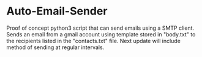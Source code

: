 # Auto-Email-Sender
Proof of concept python3 script that can send emails using a SMTP client. Sends an email from a gmail account using template stored in "body.txt" to the recipients listed in the "contacts.txt" file. Next update will include method of sending at regular intervals.  
